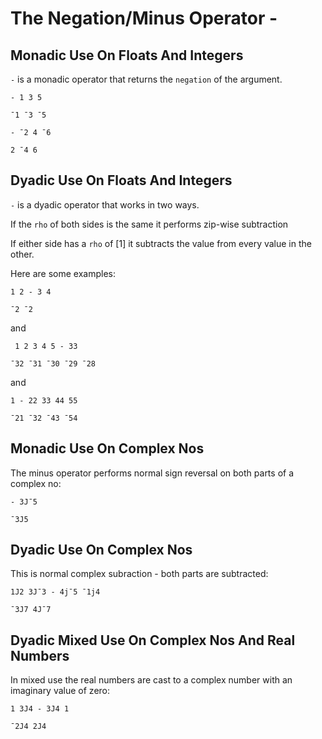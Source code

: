 # The Negation/Minus Operator -

## Monadic Use On Floats And Integers

`-` is a monadic operator that returns the `negation` of the argument.

```pometo
- 1 3 5
```

```pometo_results
¯1 ¯3 ¯5
```

```pometo
- ¯2 4 ¯6
```

```pometo_results
2 ¯4 6
```

## Dyadic Use On Floats And Integers

`-` is a dyadic operator that works in two ways.

If the `rho` of both sides is the same it performs zip-wise subtraction

If either side has a `rho` of [1] it subtracts the value from every value in the other.

Here are some examples:

```pometo
1 2 - 3 4
```

```pometo_results
¯2 ¯2
```

and

```pometo
 1 2 3 4 5 - 33
```

```pometo_results
¯32 ¯31 ¯30 ¯29 ¯28
```

and

```pometo
1 - 22 33 44 55
```

```pometo_results
¯21 ¯32 ¯43 ¯54
```

## Monadic Use On Complex Nos

The minus operator performs normal sign reversal on both parts of a complex no:

```pometo
- 3J¯5
```

```pometo_results
¯3J5
```

## Dyadic Use On Complex Nos

This is normal complex subraction - both parts are subtracted:

```pometo
1J2 3J¯3 - 4j¯5 ¯1j4
```

```pometo_results
¯3J7 4J¯7
```

## Dyadic Mixed Use On Complex Nos And Real Numbers

In mixed use the real numbers are cast to a complex number with an imaginary value of zero:

```pometo
1 3J4 - 3J4 1
```

```pometo_results
¯2J4 2J4
```
